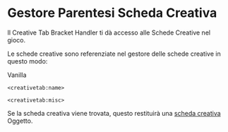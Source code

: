 # Gestore Parentesi Scheda Creativa

Il Creative Tab Bracket Handler ti dà accesso alle Schede Creative nel gioco.

Le schede creative sono referenziate nel gestore delle schede creative in questo modo:

Vanilla

```zenscript
<creativetab:name>

<creativetab:misc>
```

Se la scheda creativa viene trovata, questo restituirà una [scheda creativa](/Mods/ContentTweaker/Vanilla/Creatable_Content/Creative_Tab/) Oggetto.